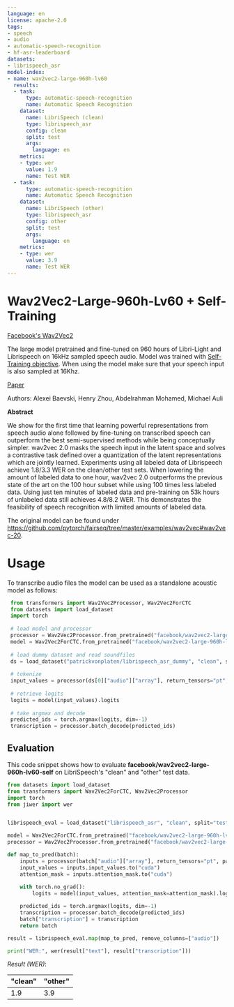 ```yaml
---
language: en
license: apache-2.0
tags:
- speech
- audio
- automatic-speech-recognition
- hf-asr-leaderboard
datasets:
- librispeech_asr
model-index:
- name: wav2vec2-large-960h-lv60
  results:
  - task:
      type: automatic-speech-recognition
      name: Automatic Speech Recognition
    dataset:
      name: LibriSpeech (clean)
      type: librispeech_asr
      config: clean
      split: test
      args:
        language: en
    metrics:
    - type: wer
      value: 1.9
      name: Test WER
  - task:
      type: automatic-speech-recognition
      name: Automatic Speech Recognition
    dataset:
      name: LibriSpeech (other)
      type: librispeech_asr
      config: other
      split: test
      args:
        language: en
    metrics:
    - type: wer
      value: 3.9
      name: Test WER
---
```


# Wav2Vec2-Large-960h-Lv60 + Self-Training

[Facebook's Wav2Vec2](https://ai.facebook.com/blog/wav2vec-20-learning-the-structure-of-speech-from-raw-audio/)

The large model pretrained and fine-tuned on 960 hours of Libri-Light and Librispeech on 16kHz sampled speech audio. Model was trained with [Self-Training objective](https://arxiv.org/abs/2010.11430). When using the model make sure that your speech input is also sampled at 16Khz.

[Paper](https://arxiv.org/abs/2006.11477)

Authors: Alexei Baevski, Henry Zhou, Abdelrahman Mohamed, Michael Auli

**Abstract**

We show for the first time that learning powerful representations from speech audio alone followed by fine-tuning on transcribed speech can outperform the best semi-supervised methods while being conceptually simpler. wav2vec 2.0 masks the speech input in the latent space and solves a contrastive task defined over a quantization of the latent representations which are jointly learned. Experiments using all labeled data of Librispeech achieve 1.8/3.3 WER on the clean/other test sets. When lowering the amount of labeled data to one hour, wav2vec 2.0 outperforms the previous state of the art on the 100 hour subset while using 100 times less labeled data. Using just ten minutes of labeled data and pre-training on 53k hours of unlabeled data still achieves 4.8/8.2 WER. This demonstrates the feasibility of speech recognition with limited amounts of labeled data.

The original model can be found under https://github.com/pytorch/fairseq/tree/master/examples/wav2vec#wav2vec-20.


# Usage

To transcribe audio files the model can be used as a standalone acoustic model as follows:

```python
 from transformers import Wav2Vec2Processor, Wav2Vec2ForCTC
 from datasets import load_dataset
 import torch
 
 # load model and processor
 processor = Wav2Vec2Processor.from_pretrained("facebook/wav2vec2-large-960h-lv60-self")
 model = Wav2Vec2ForCTC.from_pretrained("facebook/wav2vec2-large-960h-lv60-self")
     
 # load dummy dataset and read soundfiles
 ds = load_dataset("patrickvonplaten/librispeech_asr_dummy", "clean", split="validation")
 
 # tokenize
 input_values = processor(ds[0]["audio"]["array"], return_tensors="pt", padding="longest").input_values
 
 # retrieve logits
 logits = model(input_values).logits
 
 # take argmax and decode
 predicted_ids = torch.argmax(logits, dim=-1)
 transcription = processor.batch_decode(predicted_ids)
 ```
 
  ## Evaluation
 
 This code snippet shows how to evaluate **facebook/wav2vec2-large-960h-lv60-self** on LibriSpeech's "clean" and "other" test data.
 
```python
from datasets import load_dataset
from transformers import Wav2Vec2ForCTC, Wav2Vec2Processor
import torch
from jiwer import wer


librispeech_eval = load_dataset("librispeech_asr", "clean", split="test")

model = Wav2Vec2ForCTC.from_pretrained("facebook/wav2vec2-large-960h-lv60-self").to("cuda")
processor = Wav2Vec2Processor.from_pretrained("facebook/wav2vec2-large-960h-lv60-self")

def map_to_pred(batch):
    inputs = processor(batch["audio"]["array"], return_tensors="pt", padding="longest")
    input_values = inputs.input_values.to("cuda")
    attention_mask = inputs.attention_mask.to("cuda")
    
    with torch.no_grad():
        logits = model(input_values, attention_mask=attention_mask).logits

    predicted_ids = torch.argmax(logits, dim=-1)
    transcription = processor.batch_decode(predicted_ids)
    batch["transcription"] = transcription
    return batch

result = librispeech_eval.map(map_to_pred, remove_columns=["audio"])

print("WER:", wer(result["text"], result["transcription"]))
```

*Result (WER)*:

| "clean" | "other" |
|---|---|
| 1.9 | 3.9 |